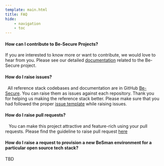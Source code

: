 ```yaml
---
template: main.html
title: FAQ
hide: 
    - navigation
    - toc
---
```


#### **How can I contribute to Be-Secure Projects?**

If you are interested to know more or want to contribute, we would love to hear from you. Please see our detailed [documentation](./contribute.md) related to the Be-Secure project. 


#### **How do I raise issues?**
&nbsp;
All reference stack codebases and documentation are in GitHub [Be-Secure](./raise_issue.md). You can raise them as issues against each repository. Thank you for helping us making the reference stack better. Please make sure that you had followed the proper [issue template](./issue_template.md) while raising issues.

#### **How do I raise pull requests?**
&nbsp;&nbsp;
You can make this project attractive and feature-rich using your pull requests.  Please find the guideline to raise pull request  [here](./raise_pull_request.md)

#### **How do I raise a request to provision a new BeSman environment for a particular open source tech stack?**
TBD